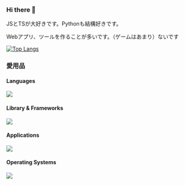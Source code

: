 ### Hi there 👋

<!--
**tamago572/tamago572** is a ✨ _special_ ✨ repository because its `README.md` (this file) appears on your GitHub profile.

Here are some ideas to get you started:

- 🔭 I’m currently working on ...
- 🌱 I’m currently learning ...
- 👯 I’m looking to collaborate on ...
- 🤔 I’m looking for help with ...
- 💬 Ask me about ...
- 📫 How to reach me: ...
- 😄 Pronouns: ...
- ⚡ Fun fact: ...
-->

JSとTSが大好きです。Pythonも結構好きです。

Webアプリ、ツールを作ることが多いです。（ゲームはあまり）ないです

[![Top Langs](https://github-readme-stats.vercel.app/api/top-langs/?username=tamago572)](https://github.com/anuraghazra/github-readme-stats)

### 愛用品

#### Languages

![](https://skillicons.dev/icons?i=html,css,js,ts,python,cs)

#### Library & Frameworks

![](https://skillicons.dev/icons?i=react,tailwind,bootstrap,nodejs,nextjs,express,django,rails,unity)

#### Applications

![](https://skillicons.dev/icons?i=docker,vscode,visualstudio,pycharm,cloudflare,mysql,github,ai,ps,pr,ae)

#### Operating Systems

![](https://skillicons.dev/icons?i=windows,apple,ubuntu)
